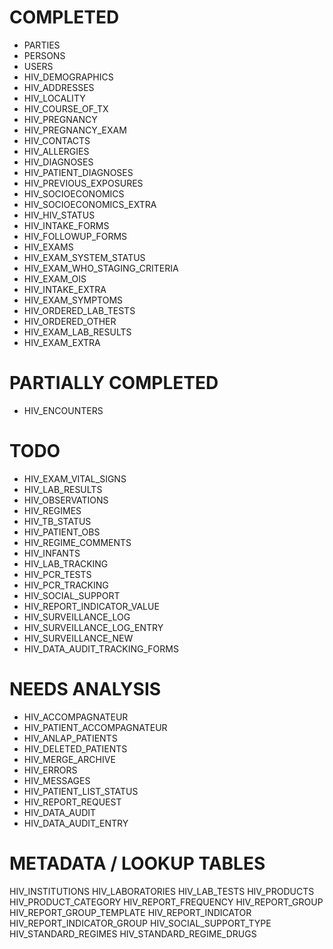 
# COMPLETED

* PARTIES
* PERSONS
* USERS
* HIV_DEMOGRAPHICS
* HIV_ADDRESSES
* HIV_LOCALITY
* HIV_COURSE_OF_TX
* HIV_PREGNANCY
* HIV_PREGNANCY_EXAM
* HIV_CONTACTS
* HIV_ALLERGIES
* HIV_DIAGNOSES
* HIV_PATIENT_DIAGNOSES
* HIV_PREVIOUS_EXPOSURES
* HIV_SOCIOECONOMICS
* HIV_SOCIOECONOMICS_EXTRA
* HIV_HIV_STATUS
* HIV_INTAKE_FORMS
* HIV_FOLLOWUP_FORMS
* HIV_EXAMS
* HIV_EXAM_SYSTEM_STATUS
* HIV_EXAM_WHO_STAGING_CRITERIA
* HIV_EXAM_OIS
* HIV_INTAKE_EXTRA
* HIV_EXAM_SYMPTOMS
* HIV_ORDERED_LAB_TESTS
* HIV_ORDERED_OTHER
* HIV_EXAM_LAB_RESULTS
* HIV_EXAM_EXTRA

# PARTIALLY COMPLETED

* HIV_ENCOUNTERS

# TODO

* HIV_EXAM_VITAL_SIGNS
* HIV_LAB_RESULTS
* HIV_OBSERVATIONS
* HIV_REGIMES
* HIV_TB_STATUS
* HIV_PATIENT_OBS
* HIV_REGIME_COMMENTS
* HIV_INFANTS
* HIV_LAB_TRACKING
* HIV_PCR_TESTS
* HIV_PCR_TRACKING
* HIV_SOCIAL_SUPPORT
* HIV_REPORT_INDICATOR_VALUE
* HIV_SURVEILLANCE_LOG
* HIV_SURVEILLANCE_LOG_ENTRY
* HIV_SURVEILLANCE_NEW
* HIV_DATA_AUDIT_TRACKING_FORMS

# NEEDS ANALYSIS #

* HIV_ACCOMPAGNATEUR
* HIV_PATIENT_ACCOMPAGNATEUR
* HIV_ANLAP_PATIENTS
* HIV_DELETED_PATIENTS
* HIV_MERGE_ARCHIVE
* HIV_ERRORS
* HIV_MESSAGES
* HIV_PATIENT_LIST_STATUS
* HIV_REPORT_REQUEST
* HIV_DATA_AUDIT
* HIV_DATA_AUDIT_ENTRY

# METADATA / LOOKUP TABLES

HIV_INSTITUTIONS
HIV_LABORATORIES
HIV_LAB_TESTS
HIV_PRODUCTS
HIV_PRODUCT_CATEGORY
HIV_REPORT_FREQUENCY
HIV_REPORT_GROUP
HIV_REPORT_GROUP_TEMPLATE
HIV_REPORT_INDICATOR
HIV_REPORT_INDICATOR_GROUP
HIV_SOCIAL_SUPPORT_TYPE
HIV_STANDARD_REGIMES
HIV_STANDARD_REGIME_DRUGS
